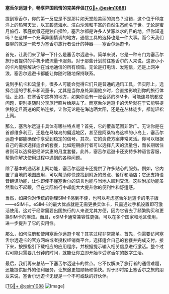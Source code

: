 **塞舌尔远遊卡，畅享异国风情的完美伴侣[[TG💪+ @esim1088](https://t.me/s/esim1088)]**

提到塞舌尔，你的第一反应是不是那片如天堂般美丽的海岛？没错，这个位于印度洋上的热带天堂，以其碧蓝海水、洁白沙滩和丰富的自然生态闻名于世。无论是蜜月旅行、家庭度假还是独自探险，塞舌尔都是许多人梦寐以求的目的地。但你知道吗？在这样一个充满异国情调的地方，通信工具的选择也是一件大事。而今天我们要聊的就是一款专为塞舌尔旅行者设计的神器——塞舌尔远遊卡。

首先，让我们来了解一下什么是塞舌尔远遊卡。简单来说，它是一种专门为塞舌尔旅行者提供的手机卡或流量卡服务。对于那些计划前往塞舌尔的人来说，这张小小的卡片能够解决你在当地通信的所有烦恼。无论是打电话、发短信，还是上网冲浪，塞舌尔远遊卡都能让你随时随地保持联系。

说到手机卡和流量卡，很多人可能会觉得它们只是普通的通讯工具，但实际上，选择合适的手机卡和流量卡，尤其是当你身处异国他乡时，会直接影响到你的旅行体验。比如，在塞舌尔这样的地方，如果你没有一张合适的SIM卡，可能连导航都成问题，更别提随时分享旅行照片给朋友了。而塞舌尔远遊卡的优势就在于它能够提供稳定且高速的网络连接，让你无论是在海边晒太阳，还是在丛林徒步，都能轻松上网。

那么，塞舌尔远遊卡具体有哪些特点呢？首先，它的覆盖范围非常广。无论你是在首都维多利亚，还是在马埃岛的偏远地区，甚至是阿桑特岛这样的小岛上，塞舌尔远遊卡都能确保你享受到稳定的信号。其次，它的资费方案非常灵活。你可以根据自己的需求选择适合的套餐，比如短期旅行者可以选择几天的流量包，而长期居住者则可以选择更经济实惠的月度套餐。此外，塞舌尔远遊卡还支持多种语言客服，帮助你解决使用过程中遇到的各种问题。

除了基本的通话和上网功能，塞舌尔远遊卡还提供了许多贴心的服务。例如，它内置了当地的地图应用，可以帮助你快速找到附近的景点、餐厅和酒店；它还支持语音翻译功能，让你即使不懂塞舌尔的语言也能与当地人顺利交流。这些附加功能虽然看似不起眼，但在实际旅行中却能大大提升你的便利性和舒适感。

当然，如果你对传统的物理SIM卡感到不便，也可以考虑塞舌尔远遊卡的电子版——eSIM卡。eSIM卡的最大优点就是无需更换实体卡，只需通过手机设置即可激活使用。这对于经常需要出国旅行的人来说尤其方便，因为它省去了频繁购买和更换SIM卡的麻烦。而且，eSIM卡通常兼容性更强，可以在多个国家和地区使用，进一步提升了它的实用性。

那么，如何注册和使用塞舌尔远遊卡呢？其实过程非常简单。首先，你需要访问塞舌尔远遊卡的官方网站或者授权经销商平台，选择适合自己的套餐并完成支付。接下来，按照指引下载相应的应用程序，并根据提示输入相关信息进行激活。整个过程可能只需要几分钟的时间，就能让你立即开始享受塞舌尔的数字生活。

最后，我们再来总结一下塞舌尔远遊卡的优点。它不仅解决了旅行者的通信难题，还能提供额外的便利服务，让旅途更加顺畅和愉快。对于即将踏上塞舌尔之旅的朋友来说，塞舌尔远遊卡无疑是一个不可或缺的好伙伴。

[[TG💪+ @esim1088](https://t.me/s/esim1088) ![Image](https://i.postimg.cc/4NQfJmqS/Snipaste-2025-05-13-00-14-12.png)]